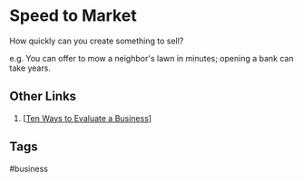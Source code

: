 # Speed to Market

How quickly can you create something to sell?  

e.g. You can offer to mow a neighbor's lawn in minutes; opening a bank can take years.  

## Other Links
1. [\[Ten Ways to Evaluate a Business\]](../202203182053)

## Tags
#business
